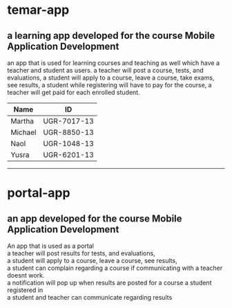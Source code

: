 # temar-app
## a learning app developed for the course Mobile Application Development
an app that is used for learning courses and teaching as well which have a teacher and student as users.
a teacher will post a course, tests, and evaluations,
a student will apply to a course, leave a course, take exams, see results,
a student while registering will have to pay for the course,
a teacher will get paid for each enrolled student.

|Name|ID|
|----|--|
|Martha|UGR-7017-13|
|Michael|UGR-8850-13|
|Naol|UGR-1048-13|
|Yusra|UGR-6201-13|

****

# portal-app
## an app developed for the course Mobile Application Development
An app that is used as a portal  
a teacher will post results for tests, and evaluations,  
a student will apply to a course, leave a course, see results,  
a student can complain regarding a course if communicating with a teacher doesnt work.  
a notification will pop up when results are posted for a course a student registered in  
a student and teacher can communicate regarding results
